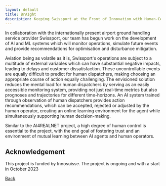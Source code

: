 ```yaml
---
layout: default
title: BrAIght
description: Keeping Swissport at the Front of Innovation with Human-Centered RL Solutions
---
```


In collaboration with the internationally present airport ground handling service provider Swissport, our team has begun
work on the development of AI and ML systems which will monitor operations, simulate future events and provide recommendations
for optimisation and disturbance mitigation. 

Aviation being as volatile as it is, Swissport's operations are subject to a multitude of external variables which 
can have substantial negative impacts, leading to delays and customer dissatisfaction. These uncontrollable events 
are equally difficult to predict for human dispatchers, making choosing an appropriate course of action equally 
challenging. The envisioned solution reduces the mental load for human dispatchers by serving as an easily 
accessible monitoring system, providing not just real-time metrics but also prognoses and trajectories for different 
time-horizons. An AI system trained through observation of human dispatchers provides action recommendations, which 
can be accepted, rejected or adjusted by the human operator, creating an online learning environment for the agent 
while simultaneously supporting human decision-making. 

Similar to the AI4REALNET project, a high degree of human control is essential to the project, with the end goal of 
fostering trust and an environment of mutual learning between AI agents and human operators. 


## Acknowledgement
This project is funded by Innosuisse. The project is ongoing and with a start in October 2023

[Back](https://isandaiinaviation.github.io/pages/research.html)
